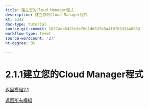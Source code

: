 ```yaml
---
title: 建立您的Cloud Manager程式
description: 建立您的Cloud Manager程式
kt: 5342
doc-type: tutorial
source-git-commit: 1077ada5423cde76d1dd337e8a4f8f83324a8853
workflow-type: tm+mt
source-wordcount: '27'
ht-degree: 0%

---
```


# 2.1.1建立您的Cloud Manager程式

[返回模組2.1](./aemcs.md)

[返回所有模組](./../../../overview.md)
